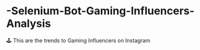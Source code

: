 # -Selenium-Bot-Gaming-Influencers-Analysis
🕹 This are the trends to Gaming Influencers on Instagram
